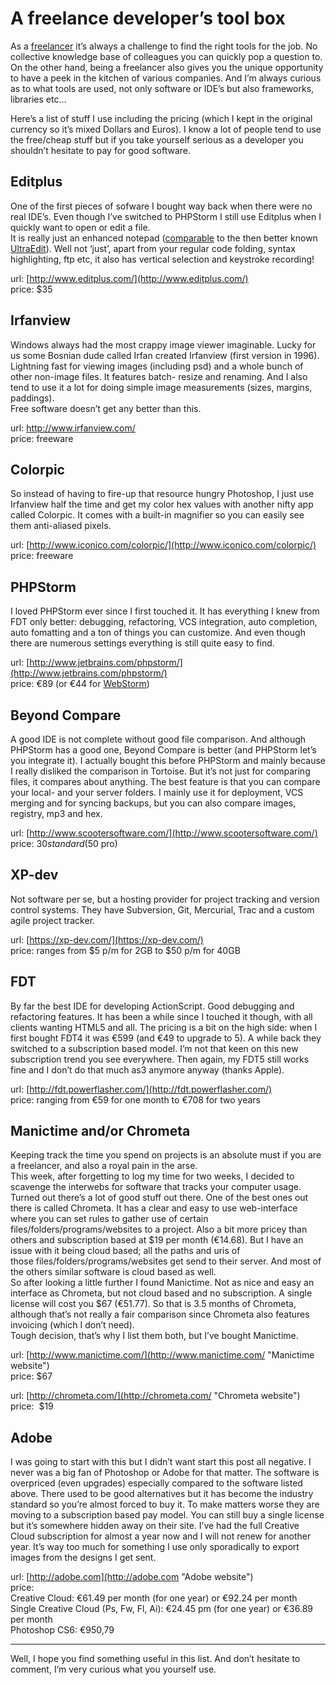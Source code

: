 <!--
  date: 2013-05-29
  modified: 2023-05-29
  slug: a-freelance-developers-tool-box
  type: post
  categories: code, work
  tags: frameworks, ide, libraries, software, tools
  description: It's not the tools that make you a good developer, but good tools certainly help. Here's a list of software and tools I use as a freelancer.
  inCv: 
  inPortfolio: 
  dateFrom: 
  dateTo: 
-->

# A freelance developer&#8217;s tool box

As a [freelancer](http://ronvalstar.nl) it’s always a challenge to find the right tools for the job. No collective knowledge base of colleagues you can quickly pop a question to. On the other hand, being a freelancer also gives you the unique opportunity to have a peek in the kitchen of various companies. And I’m always curious as to what tools are used, not only software or IDE’s but also frameworks, libraries etc…

Here’s a list of stuff I use including the pricing (which I kept in the original currency so it’s mixed Dollars and Euros). I know a lot of people tend to use the free/cheap stuff but if you take yourself serious as a developer you shouldn’t hesitate to pay for good software.

## Editplus

One of the first pieces of sofware I bought way back when there were no real IDE’s. Even though I’ve switched to PHPStorm I still use Editplus when I quickly want to open or edit a file.  
It is really just an enhanced notepad ([comparable](http://editplus.info/wiki/Alternative_Editors#UltraEdit "Editplus alternatives") to the then better known [UltraEdit](http://www.ultraedit.com/)). Well not ‘just’, apart from your regular code folding, syntax highlighting, ftp etc, it also has vertical selection and keystroke recording!

url: [http://www.editplus.com/](http://www.editplus.com/)  
price: $35

## Irfanview

Windows always had the most crappy image viewer imaginable. Lucky for us some Bosnian dude called Irfan created Irfanview (first version in 1996). Lightning fast for viewing images (including psd) and a whole bunch of other non-image files. It features batch- resize and renaming. And I also tend to use it a lot for doing simple image measurements (sizes, margins, paddings).  
Free software doesn’t get any better than this.

url: [http://www.irfanview.com/  
](http://www.irfanview.com/)price: freeware

## Colorpic

So instead of having to fire-up that resource hungry Photoshop, I just use Irfanview half the time and get my color hex values with another nifty app called Colorpic. It comes with a built-in magnifier so you can easily see them anti-aliased pixels.

url: [http://www.iconico.com/colorpic/](http://www.iconico.com/colorpic/)  
price: freeware

## PHPStorm

I loved PHPStorm ever since I first touched it. It has everything I knew from FDT only better: debugging, refactoring, VCS integration, auto completion, auto fomatting and a ton of things you can customize. And even though there are numerous settings everything is still quite easy to find.

url: [http://www.jetbrains.com/phpstorm/](http://www.jetbrains.com/phpstorm/)  
price: €89 (or €44 for [WebStorm](http://www.jetbrains.com/webstorm/ "same IDE, less features"))

## Beyond Compare

A good IDE is not complete without good file comparison. And although PHPStorm has a good one, Beyond Compare is better (and PHPStorm let’s you integrate it). I actually bought this before PHPStorm and mainly because I really disliked the comparison in Tortoise. But it’s not just for comparing files, it compares about anything. The best feature is that you can compare your local- and your server folders. I mainly use it for deployment, VCS merging and for syncing backups, but you can also compare images, registry, mp3 and hex.

url: [http://www.scootersoftware.com/](http://www.scootersoftware.com/)  
price: $30 standard ($50 pro)

## XP-dev

Not software per se, but a hosting provider for project tracking and version control systems. They have Subversion, Git, Mercurial, Trac and a custom agile project tracker.

url: [https://xp-dev.com/](https://xp-dev.com/)  
price: ranges from $5 p/m for 2GB to $50 p/m for 40GB

## FDT

By far the best IDE for developing ActionScript. Good debugging and refactoring features. It has been a while since I touched it though, with all clients wanting HTML5 and all. The pricing is a bit on the high side: when I first bought FDT4 it was €599 (and €49 to upgrade to 5). A while back they switched to a subscription based model. I’m not that keen on this new subscription trend you see everywhere. Then again, my FDT5 still works fine and I don’t do that much as3 anymore anyway (thanks Apple).

url: [http://fdt.powerflasher.com/](http://fdt.powerflasher.com/)  
price: ranging from €59 for one month to €708 for two years

## Manictime and/or Chrometa

Keeping track the time you spend on projects is an absolute must if you are a freelancer, and also a royal pain in the arse.  
This week, after forgetting to log my time for two weeks, I decided to scavenge the interwebs for software that tracks your computer usage. Turned out there’s a lot of good stuff out there. One of the best ones out there is called Chrometa. It has a clear and easy to use web-interface where you can set rules to gather use of certain files/folders/programs/websites to a project. Also a bit more pricey than others and subscription based at $19 per month (€14.68). But I have an issue with it being cloud based; all the paths and uris of those files/folders/programs/websites get send to their server. And most of the others similar software is cloud based as well.  
So after looking a little further I found Manictime. Not as nice and easy an interface as Chrometa, but not cloud based and no subscription. A single license will cost you $67 (€51.77). So that is 3.5 months of Chrometa, although that’s not really a fair comparison since Chrometa also features invoicing (which I don’t need).  
Tough decision, that’s why I list them both, but I’ve bought Manictime.

url: [http://www.manictime.com/](http://www.manictime.com/ "Manictime website")  
price: $67

url: [http://chrometa.com/](http://chrometa.com/ "Chrometa website")  
price:  $19

## Adobe

I was going to start with this but I didn’t want start this post all negative. I never was a big fan of Photoshop or Adobe for that matter. The software is overpriced (even upgrades) especially compared to the software listed above. There used to be good alternatives but it has become the industry standard so you’re almost forced to buy it. To make matters worse they are moving to a subscription based pay model. You can still buy a single license but it’s somewhere hidden away on their site. I’ve had the full Creative Cloud subscription for almost a year now and I will not renew for another year. It’s way too much for something I use only sporadically to export images from the designs I get sent.

url: [http://adobe.com](http://adobe.com "Adobe website")  
price:  
Creative Cloud: €61.49 per month (for one year) or €92.24 per month  
Single Creative Cloud (Ps, Fw, Fl, Ai): €24.45 pm (for one year) or €36.89 per month  
Photoshop CS6: €950,79

---

Well, I hope you find something useful in this list. And don’t hesitate to comment, I’m very curious what you yourself use.
